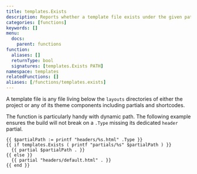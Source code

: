 ```yaml
---
title: templates.Exists
description: Reports whether a template file exists under the given path relative to the `layouts` directory.
categories: [functions]
keywords: []
menu:
  docs:
    parent: functions
function:
  aliases: []
  returnType: bool
  signatures: [templates.Exists PATH]
namespace: templates
relatedFunctions: []
aliases: [/functions/templates.exists]
---
```


A template file is any file living below the `layouts` directories of either the project or any of its theme components including partials and shortcodes.

The function is particularly handy with dynamic path. The following example ensures the build will not break on a `.Type` missing its dedicated `header` partial.

```go-html-template
{{ $partialPath := printf "headers/%s.html" .Type }}
{{ if templates.Exists ( printf "partials/%s" $partialPath ) }}
  {{ partial $partialPath . }}
{{ else }}
  {{ partial "headers/default.html" . }}
{{ end }}
```
